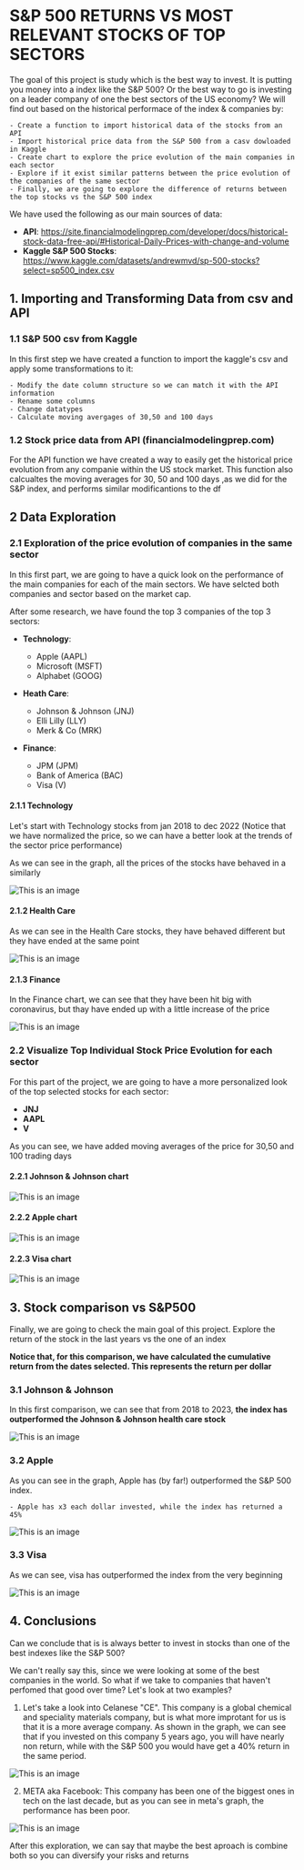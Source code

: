 # S&P 500 RETURNS VS MOST RELEVANT STOCKS OF TOP SECTORS

The goal of this project is study which is the best way to invest. It is putting you money into a index like the S&P 500? Or the best way to go is investing on a leader company of one the best sectors of the US economy? We will find out based on the historical performace of the index & companies by:

    - Create a function to import historical data of the stocks from an API
    - Import historical price data from the S&P 500 from a casv dowloaded in Kaggle
    - Create chart to explore the price evolution of the main companies in each sector 
    - Explore if it exist similar patterns between the price evolution of the companies of the same sector
    - Finally, we are going to explore the difference of returns between the top stocks vs the S&P 500 index


We have used the following as our main sources of data: 

- **API**: https://site.financialmodelingprep.com/developer/docs/historical-stock-data-free-api/#Historical-Daily-Prices-with-change-and-volume
- **Kaggle S&P 500 Stocks**: https://www.kaggle.com/datasets/andrewmvd/sp-500-stocks?select=sp500_index.csv 



## 1. Importing and Transforming Data from csv and API

### 1.1 S&P 500 csv from Kaggle

In this first step we have created a function to import the kaggle's csv and apply some transformations to it: 

    - Modify the date column structure so we can match it with the API information 
    - Rename some columns 
    - Change datatypes 
    - Calculate moving avergages of 30,50 and 100 days


### 1.2 Stock price data from API (financialmodelingprep.com)

For the API function we have created a way to easily get the historical price evolution from any companie within the US stock market.
This function also calcualtes the moving averages for 30, 50 and 100 days ,as we did for the S&P index, and performs similar modificantions to the df

## 2 Data Exploration

### 2.1 Exploration of the price evolution of companies in the same sector

In this first part, we are going to have a quick look on the performance of the main companies for each of the main sectors. We have selcted both companies and sector based on the market cap.

After some research, we have found the top 3 companies of the top 3 sectors:

- **Technology**:
    - Apple (AAPL)
    - Microsoft (MSFT)
    - Alphabet (GOOG)


- **Heath Care**:
    - Johnson & Johnson (JNJ)
    - Elli Lilly (LLY)
    - Merk & Co (MRK)


- **Finance**: 
    - JPM (JPM)
    - Bank of America (BAC)
    - Visa (V)


#### 2.1.1 Technology

Let's start with Technology stocks from jan 2018 to dec 2022 (Notice that we have normalized the price, so we can have a better look at the trends of the sector price performance)

As we can see in the graph, all the prices of the stocks have behaved in a similarly

![This is an image](images/Tech_3.png)

#### 2.1.2 Health Care

As we can see in the Health Care stocks, they have behaved different but they have ended at the same point

![This is an image](images/Healthcare_3.png)

#### 2.1.3 Finance

In the Finance chart, we can see that they have been hit big with coronavirus, but thay have ended up with a little increase of the price

![This is an image](images/Finance_3.png)

### 2.2 Visualize Top Individual Stock Price Evolution for each sector

For this part of the project, we are going to have a more personalized look of the top selected stocks for each sector:

- **JNJ**
- **AAPL**
- **V**

As you can see, we have added moving averages of the price for 30,50 and 100 trading days

#### 2.2.1 Johnson & Johnson chart

![This is an image](images/jnj_chart.png)


#### 2.2.2 Apple chart

![This is an image](images/apple_chart.png)


#### 2.2.3 Visa chart

![This is an image](images/Visa_chart.png)


## 3. Stock comparison vs S&P500

Finally, we are going to check the main goal of this project. Explore the return of the stock in the last years vs the one of an index 

**Notice that, for this comparison, we have calculated the cumulative return from the dates selected. This represents the return per dollar**

### 3.1 Johnson & Johnson

In this first comparison, we can see that from 2018 to 2023, **the index has outperformed the Johnson & Johnson health care stock**

![This is an image](images/sp_jnj.png)


### 3.2 Apple

As you can see in the graph, Apple has (by far!) outperformed the S&P 500 index. 

    - Apple has x3 each dollar invested, while the index has returned a 45% 

![This is an image](images/sp_apple.png)


### 3.3 Visa

As we can see, visa has outperformed the index from the very beginning

![This is an image](images/sp_visa.png)


## 4. Conclusions

Can we conclude that is is always better to invest in stocks than one of the best indexes like the S&P 500? 

We can't really say this, since we were looking at some of the best companies in the world. So what if we take to companies that haven't perfomed that good over time? Let's look at two examples? 

1. Let's take a look into Celanese "CE". This company is a global chemical and speciality materials company, but is what more improtant for us is that it is a more average company. As shown in the graph, we can see that if you invested on this company 5 years ago, you will have nearly non return, while with the S&P 500 you would have get a 40% return in the same period.

![This is an image](images/sp_ce.png)
 

2. META aka Facebook: This company has been one of the biggest ones in tech on the last decade, but as you can see in meta's graph, the performance has been poor.

![This is an image](images/sp_meta.png)

After this exploration, we can say that maybe the best aproach is combine both so you can diversify your risks and returns
